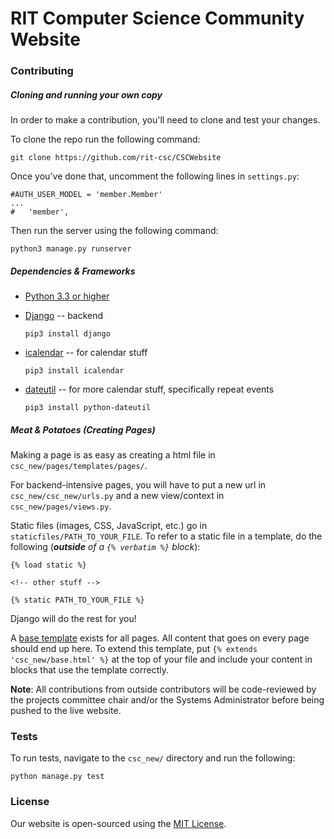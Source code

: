 # RIT Computer Science Community Website

### Contributing

##### Cloning and running your own copy

In order to make a contribution, you'll need to clone and test your changes.

To clone the repo run the following command:

    git clone https://github.com/rit-csc/CSCWebsite

Once you've done that, uncomment the following lines in `settings.py`:

    #AUTH_USER_MODEL = 'member.Member'
    ...
    #   'member',

Then run the server using the following command:

    python3 manage.py runserver

##### Dependencies & Frameworks

* [Python 3.3 or higher](https://www.python.org/download/releases/3.3.0/)
* [Django](https://www.djangoproject.com/) -- backend

    ```pip3 install django```

* [icalendar](http://icalendar.readthedocs.org/en/latest/) -- for calendar stuff

    ```pip3 install icalendar```

* [dateutil](https://labix.org/python-dateutil) -- for more calendar stuff, specifically repeat events

    ```pip3 install python-dateutil```

##### Meat & Potatoes (Creating Pages)

Making a page is as easy as creating a html file in `csc_new/pages/templates/pages/`.

For backend-intensive pages, you will have to put a new url in `csc_new/csc_new/urls.py`
and a new view/context in `csc_new/pages/views.py`.

Static files (images, CSS, JavaScript, etc.) go in `staticfiles/PATH_TO_YOUR_FILE`.
To refer to a static file in a template, do the following (*__outside__ of a `{% verbatim %}` block*):
```
{% load static %}

<!-- other stuff -->

{% static PATH_TO_YOUR_FILE %}
```

Django will do the rest for you!

A [base template](csc_new/pages/templates/csc_new/base.html) exists for all pages.
All content that goes on every page should end up here.
To extend this template, put `{% extends 'csc_new/base.html' %}` at the top of your file
and include your content in blocks that use the template correctly.

**Note**:
All contributions from outside contributors will be code-reviewed by the projects committee chair
and/or the Systems Administrator before being pushed to the live website.

### Tests

To run tests, navigate to the `csc_new/` directory and run the following:

    python manage.py test

### License

Our website is open-sourced using the [MIT License](LICENSE).

